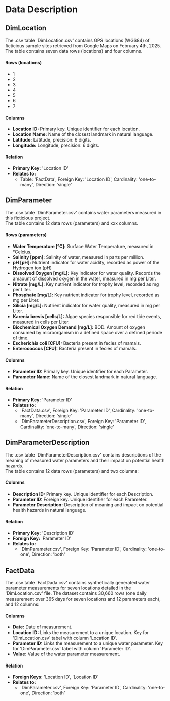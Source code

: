 # Data Description
## DimLocation
The .csv table 'DimLocation.csv' contains GPS locations (WGS84) of ficticious sample sites retrieved from Google Maps on February 4th, 2025.<br>
The table contains seven data rows (locations) and four columns.
#### Rows (locations)
* 1
* 2
* 3
* 4
* 5
* 6
* 7
#### Columns
* **Location ID:** Primary key. Unique identifier for each location.
* **Location Name:** Name of the closest landmark in natural language.
* **Latitude:** Latitude, precision: 6 digits.
* **Longitude:** Longitude, precision: 6 digits.
#### Relation
* **Primary Key:** 'Location ID'
* **Relates to:**
  * Table: 'FactData', Foreign Key: 'Location ID', Cardinality: 'one-to-many', Direction: 'single'

## DimParameter
The .csv table 'DimParameter.csv' contains water parameters measured in this ficticious project.<br>
The table contains 12 data rows (parameters) and xxx columns.
#### Rows (parameters)
* **Water Temperature [°C]:** Surface Water Temperature, measured in °Celcius.
* **Salinity [ppm]:** Salinity of water, measured in parts per million.
* **pH [pH]:** Nutrient indicator for water acidity, recorded as power of the Hydrogen ion (pH)
* **Dissolved Oxygen [mg/L]:** Key indicator for water quality. Records the amaount of dissolved oxygen in the water, measured in mg per Liter.
* **Nitrate [mg/L]:** Key nutrient indicator for trophy level, recorded as mg per Liter.
* **Phosphate [mg/L]:** Key nutrient indicator for trophy level, recorded as mg per Liter.
* **Silicia [mg/L]:** Nutrient indicator for water quality, measured in mg per Liter.
* **Karenia brevis [cells/L]:** Algae species responsible for red tide events, measured in cells per Liter.
* **Biochemical Oxygen Demand [mg/L]:** BOD. Amount of oxygen consumed by microorganism in a defined space over a defined periode of time.
* **Escherichia coli [CFU]:** Bacteria present in fecies of mamals.
* **Enterococcus [CFU]:** Bacteria present in fecies of mamals.
#### Columns
* **Parameter ID:** Primary key. Unique identifier for each Parameter.
* **Parameter Name:** Name of the closest landmark in natural language.
#### Relation
* **Primary Key:** 'Parameter ID'
* **Relates to:**
  * 'FactData.csv', Foreign Key: 'Parameter ID', Cardinality: 'one-to-many', Direction: 'single'
  * 'DimParameterDescription.csv', Foreign Key: 'Parameter ID', Cardinality: 'one-to-many', Direction: 'single'
 
## DimParameterDescription
The .csv table 'DimParameterDescription.csv' contains descriptions of the meaning of measured water parameters and their impact on potential health hazards.<br>
The table contains 12 data rows (parameters) and two columns:
#### Columns
* **Description ID:** Primary key. Unique identifier for each Description.
* **Parameter ID:** Foreign key. Unique identifier for each Parameter.
* **Parameter Description:** Description of meaning and impact on potential health hazards in natural language.
#### Relation
* **Primary Key:** 'Description ID'
* **Foreign Key:** 'Parameter ID'
* **Relates to:**
  * 'DimParameter.csv', Foreign Key: 'Parameter ID', Cardinality: 'one-to-one', Direction: 'both'

## FactData
The .csv table 'FactDada.csv' contains synthetically generated water parameter measurements for seven locations detailed in the 'DimLocation.csv' file. The dataset contains 30,660 rows (one daily measurement over 365 days for seven locations and 12 parameters each), and 12 columns:
#### Columns
* **Date:** Date of measurement.
* **Location ID:** Links the measurement to a unique location. Key for 'DimLocation.csv' tabel with column 'Location ID'.
* **Parameter ID:** Links the measurement to a unique water parameter. Key for 'DimParameter.csv' tabel with column 'Parameter ID'.
* **Value:** Value of the water parameter measurement.
#### Relation
* **Foreign Keys:** 'Location ID', 'Location ID'
* **Relates to:**
  * 'DimParameter.csv', Foreign Key: 'Parameter ID', Cardinality: 'one-to-one', Direction: 'both'
